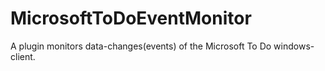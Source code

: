 # MicrosoftToDoEventMonitor
A plugin monitors data-changes(events) of the Microsoft To Do windows-client.
